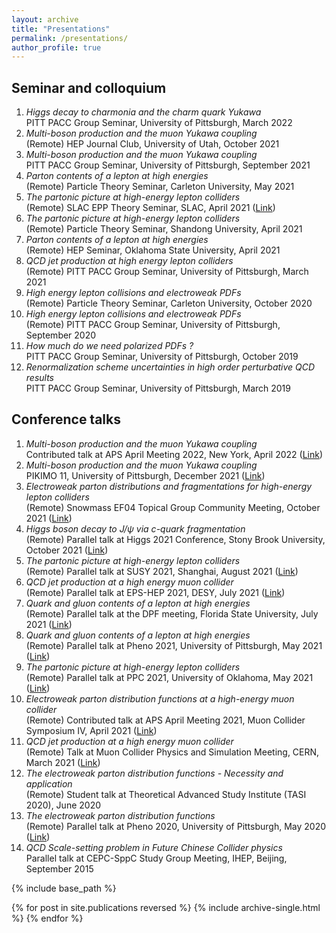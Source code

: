 ```yaml
---
layout: archive
title: "Presentations"
permalink: /presentations/
author_profile: true
---
```


## Seminar and colloquium
1. *Higgs decay to charmonia and the charm quark Yukawa*  
PITT PACC Group Seminar, University of Pittsburgh, March 2022
1. *Multi-boson production and the muon Yukawa coupling*  
(Remote) HEP Journal Club, University of Utah, October 2021
1. *Multi-boson production and the muon Yukawa coupling*  
PITT PACC Group Seminar, University of Pittsburgh, September 2021
1. *Parton contents of a lepton at high energies*  
(Remote) Particle Theory Seminar, Carleton University, May 2021
2. *The partonic picture at high-energy lepton colliders*  
(Remote) SLAC EPP Theory Seminar, SLAC, April 2021 ([Link](https://theory.slac.stanford.edu/events/epp-theory-seminar-yang-ma-university-pittsburgh-the-partonic-picture-high-energy-lepton))
3. *The partonic picture at high-energy lepton colliders*  
(Remote) Particle Theory Seminar, Shandong University, April 2021
4. *Parton contents of a lepton at high energies*  
(Remote) HEP Seminar, Oklahoma State University, April 2021
5. *QCD jet production at high energy lepton colliders*  
(Remote) PITT PACC Group Seminar, University of Pittsburgh, March 2021
6. *High energy lepton collisions and electroweak PDFs*  
(Remote) Particle Theory Seminar, Carleton University, October 2020
7. *High energy lepton collisions and electroweak PDFs*  
(Remote) PITT PACC Group Seminar, University of Pittsburgh, September 2020
8. *How much do we need polarized PDFs ?*  
PITT PACC Group Seminar, University of Pittsburgh, October 2019
9. *Renormalization scheme uncertainties in high order perturbative QCD results*  
PITT PACC Group Seminar, University of Pittsburgh, March 2019


## Conference talks
1. *Multi-boson production and the muon Yukawa coupling*  
Contributed talk at APS April Meeting 2022, New York, April 2022 ([Link](https://meetings.aps.org/Meeting/APR22/Session/W02.4))
1. *Multi-boson production and the muon Yukawa coupling*  
PIKIMO 11, University of Pittsburgh, December 2021 ([Link](https://indico.cern.ch/event/1091676/contributions/4637673/))
1. *Electroweak parton distributions and fragmentations for high-energy lepton colliders*  
(Remote) Snowmass EF04 Topical Group Community Meeting, October 2021 ([Link](https://indico.fnal.gov/event/50481/))
1. *Higgs boson decay to $J/\psi$ via $c$-quark fragmentation*  
(Remote) Parallel talk at Higgs 2021 Conference, Stony Brook University, October 2021 ([Link](https://indico.cern.ch/event/1030068/contributions/4512705/))
2. *The partonic picture at high-energy lepton colliders*  
(Remote) Parallel talk at SUSY 2021, Shanghai, August 2021 ([Link](https://indico.cern.ch/event/875077/contributions/4485459/))
3. *QCD jet production at a high energy muon collider*  
(Remote)  Parallel talk at EPS-HEP 2021, DESY, July 2021 ([Link](https://indico.desy.de/event/28202/contributions/105559/))
4. *Quark and gluon contents of a lepton at high energies*  
(Remote) Parallel talk at the DPF meeting, Florida State University, July 2021 ([Link](https://indico.cern.ch/event/1034469/contributions/4432688/))
5. *Quark and gluon contents of a lepton at high energies*  
(Remote) Parallel talk at Pheno 2021, University of Pittsburgh, May 2021 ([Link](https://indico.cern.ch/event/982783/contributions/4364720/))
6. *The partonic picture at high-energy lepton colliders*  
(Remote) Parallel talk at PPC 2021, University of Oklahoma, May 2021 ([Link](https://indico.cern.ch/event/822029/contributions/4305741/))
7. *Electroweak parton distribution functions at a high-energy muon collider*  
(Remote) Contributed talk at APS April Meeting 2021, Muon Collider Symposium IV, April 2021 ([Link](https://meetings.aps.org/Meeting/APR21/Session/Y07.7))
8. *QCD jet production at a high energy muon collider*  
(Remote) Talk at Muon Collider Physics and Simulation Meeting, CERN, March 2021 ([Link](https://indico.cern.ch/event/1019298/))
9. *The electroweak parton distribution functions - Necessity and application*  
(Remote) Student talk at Theoretical Advanced Study Institute (TASI 2020), June 2020
1. *The electroweak parton distribution functions*  
(Remote) Parallel talk at Pheno 2020, University of Pittsburgh, May 2020 ([Link](https://indico.cern.ch/event/858682/contributions/3837172/))
1. *QCD Scale-setting problem in Future Chinese Collider physics*  
Parallel talk at CEPC-SppC Study Group Meeting, IHEP, Beijing, September 2015

{% include base_path %}

{% for post in site.publications reversed %}
  {% include archive-single.html %}
{% endfor %}
